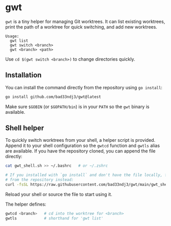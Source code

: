# gwt

`gwt` is a tiny helper for managing Git worktrees. It can list existing worktrees,
print the path of a worktree for quick switching, and add new worktrees.

```
Usage:
  gwt list
  gwt switch <branch>
  gwt <branch> <path>
```

Use `cd $(gwt switch <branch>)` to change directories quickly.

## Installation

You can install the command directly from the repository using `go install`:

```bash
go install github.com/bad33ndj3/gwt@latest
```

Make sure `$GOBIN` (or `$GOPATH/bin`) is in your `PATH` so the `gwt` binary is
available.

## Shell helper

To quickly switch worktrees from your shell, a helper script is provided. Append
it to your shell configuration so the `gwtcd` function and `gwtls` alias are
available. If you have the repository cloned, you can append the file directly:

```bash
cat gwt_shell.sh >> ~/.bashrc   # or ~/.zshrc

# If you installed with `go install` and don't have the file locally, fetch it
# from the repository instead:
curl -fsSL https://raw.githubusercontent.com/bad33ndj3/gwt/main/gwt_shell.sh >> ~/.bashrc   # or ~/.zshrc
```

Reload your shell or source the file to start using it.

The helper defines:

```bash
gwtcd <branch>   # cd into the worktree for <branch>
gwtls            # shorthand for 'gwt list'
```
